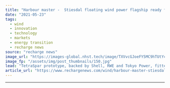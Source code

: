 ```yaml
---
title: "Harbour master -  Stiesdal floating wind power flagship ready for sail-out"
date: "2021-05-23"
tags: 
  - wind
  - innovation
  - technology
  - markets
  - energy transition
  - recharge news
source: "recharge news"
image_url: "https://images-global.nhst.tech/image/TXVvcGJoeFY5MC9hTUtYcGdJSnVLbGRhNzROVG81WWhkTHhFanJhekdVaz0=/nhst/binary/f18295a6a8ae6f43bffe690bb0d52af0"
image_fp: "/assets/img/post_thumbnails/150.jpg"
lead: "TetraSpar prototype, backed by Shell, RWE and Tokyo Power, fitted with Siemens Gamesa turbine ahead of sea-trials off Norway this summer"
article_url: "https://www.rechargenews.com/wind/harbour-master-stiesdal-floating-wind-power-flagship-ready-for-sail-out/2-1-1014630"
---
```


---
